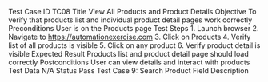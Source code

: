 Test Case ID			TC08
Title				View All Products and Product Details
Objective			To verify that products list and individual product detail 				pages work correctly
Preconditions			User is on the Products page
Test Steps			1. Launch browser
2. Navigate to https://automationexercise.com
3. Click on Products
4. Verify list of all products is visible
5. Click on any product
6. Verify product detail is visible
Expected Result		Products list and product detail page should load 					correctly
Postconditions		User can view details and interact with products
Test Data			N/A
Status				Pass
Test Case 9: Search Product
Field				Description